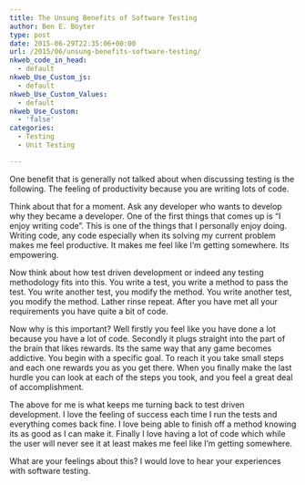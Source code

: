 ```yaml
---
title: The Unsung Benefits of Software Testing
author: Ben E. Boyter
type: post
date: 2015-06-29T22:35:06+00:00
url: /2015/06/unsung-benefits-software-testing/
nkweb_code_in_head:
  - default
nkweb_Use_Custom_js:
  - default
nkweb_Use_Custom_Values:
  - default
nkweb_Use_Custom:
  - 'false'
categories:
  - Testing
  - Unit Testing

---
```

One benefit that is generally not talked about when discussing testing is the following. The feeling of productivity because you are writing lots of code.

Think about that for a moment. Ask any developer who wants to develop why they became a developer. One of the first things that comes up is &#8220;I enjoy writing code&#8221;. This is one of the things that I personally enjoy doing. Writing code, any code especially when its solving my current problem makes me feel productive. It makes me feel like I&#8217;m getting somewhere. Its empowering.

Now think about how test driven development or indeed any testing methodology fits into this. You write a test, you write a method to pass the test. You write another test, you modify the method. You write another test, you modify the method. Lather rinse repeat. After you have met all your requirements you have quite a bit of code.

Now why is this important? Well firstly you feel like you have done a lot because you have a lot of code. Secondly it plugs straight into the part of the brain that likes rewards. Its the same way that any game becomes addictive. You begin with a specific goal. To reach it you take small steps and each one rewards you as you get there. When you finally make the last hurdle you can look at each of the steps you took, and you feel a great deal of accomplishment.

The above for me is what keeps me turning back to test driven development. I love the feeling of success each time I run the tests and everything comes back fine. I love being able to finish off a method knowing its as good as I can make it. Finally I love having a lot of code which while the user will never see it at least makes me feel like I&#8217;m getting somewhere.

What are your feelings about this? I would love to hear your experiences with software testing.